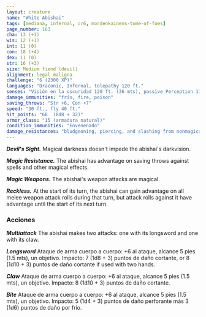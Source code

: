```yaml
---
layout: creature
name: "White Abishai"
tags: [mediana, infernal, cr6, mordenkainens-tome-of-foes]
page_number: 163
cha: 13 (+1)
wis: 12 (+1)
int: 11 (0)
con: 18 (+4)
dex: 11 (0)
str: 16 (+3)
size: Medium fiend (devil)
alignment: legal maligna
challenge: "6 (2300 XP)"
languages: "Draconic, Infernal, telepathy 120 ft."
senses: "Visión en la oscuridad 120 ft. (36 mts), passive Perception 11"
damage_immunities: "frío, fire, poison"
saving_throws: "Str +6, Con +7"
speed: "30 ft., fly 40 ft."
hit_points: "68  (8d8 + 32)"
armor_class: "15 (armadura natural)"
condition_immunities: "Envenenado"
damage_resistances: "bludgeoning, piercing, and slashing from nonmagical attacks that aren't silvered"
---
```


***Devil's Sight.*** Magical darkness doesn't impede the abishai's darkvision.

***Magic Resistance.*** The abishai has advantage on saving throws against spells and other magical effects.

***Magic Weapons.*** The abishai's weapon attacks are magical.

***Reckless.*** At the start of its turn, the abishai can gain advantage on all melee weapon attack rolls during that turn, but attack rolls against it have advantage until the start of its next turn.

### Acciones

***Multiattack*** The abishai makes two attacks: one with its longsword and one with its claw.

***Longsword*** Ataque de arma cuerpo a cuerpo: +6 al ataque, alcance 5 pies (1.5 mts), un objetivo. Impacto: 7 (1d8 + 3) puntos de daño cortante, or 8 (1d10 + 3) puntos de daño cortante if used with two hands.

***Claw*** Ataque de arma cuerpo a cuerpo: +6 al ataque, alcance 5 pies (1.5 mts), un objetivo. Impacto: 8 (1d10 + 3) puntos de daño cortante.

***Bite*** Ataque de arma cuerpo a cuerpo: +6 al ataque, alcance 5 pies (1.5 mts), un objetivo. Impacto: 5 (1d4 + 3) puntos de daño perforante más 3 (1d6) puntos de daño por frío.